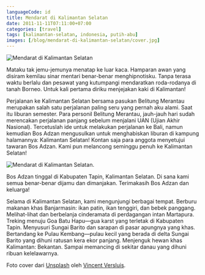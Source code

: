 ```yaml
---
languageCode: id
title: Mendarat di Kalimantan Selatan
date: 2011-11-11T07:11:00+07:00
categories: [travel]
tags: [kalimantan-selatan, indonesia, putih-abu]
images: [/blog/mendarat-di-kalimantan-selatan/cover.jpg]
---
```

![Mendarat di Kalimantan Selatan](cover.jpg)

Mataku tak jemu-jemunya menatap ke luar kaca. Hamparan awan yang disiram kemilau sinar mentari benar-benar menghipnotisku. Tanpa terasa waktu berlalu dan pesawat yang kutumpangi mendaratkan roda-rodanya di tanah Borneo. Untuk kali pertama diriku menjejakan kaki di Kalimantan!

Perjalanan ke Kalimantan Selatan bersama pasukan Belitung Merantau merupakan salah satu perjalanan paling seru yang pernah aku alami. Saat itu liburan semester. Para personil Belitung Merantau, jauh-jauh hari sudah merencakan perjalanan panjang sebelum menjalani UAN (Ujian Akhir Nasional). Tercetuslah ide untuk melakukan perjalanan ke Bali, namun kemudian Bos Adzan mengusulkan untuk menghabiskan liburan di kampung halamannya: Kalimantan Selatan! Kontan saja para anggota menyetujui tawaran Bos Adzan. Kami pun melancong seminggu penuh ke Kalimantan Selatan!

![Mendarat di Kalimantan Selatan.](01-landing-di-kalimantan-selatan.jpg)

Bos Adzan tinggal di Kabupaten Tapin, Kalimantan Selatan. Di sana kami semua benar-benar dijamu dan dimanjakan. Terimakasih Bos Adzan dan keluarga!

Selama di Kalimantan Selatan, kami mengunjungi berbagai tempat. Berburu makanan khas Banjarmasin: ikan patin, ikan tenggiri, dan bebek panggang. Melihat-lihat dan berbelanja cinderamata di perdagangan intan Martapura. Treking menuju Goa Batu Hapu—gua karst yang terletak di Kabupaten Tapin. Menyusuri Sungai Barito dan sarapan di pasar apungnya yang khas. Bertandang ke Pulau Kembang—pulau kecil yang berada di delta Sungai Barito yang dihuni ratusan kera ekor panjang. Menjenguk hewan khas Kalimantan: Bekantan. Sampai memancing di sekitar danau yang dihuni ribuan kelelawarnya.

Foto cover dari [Unsplash](https://unsplash.com/photos/1tvEABhy8io) oleh [Vincent Versluis](https://unsplash.com/@studiovers).

